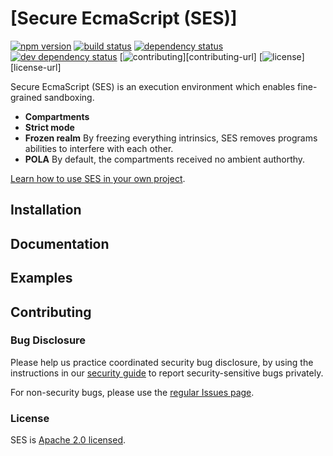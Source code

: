 # [Secure EcmaScript (SES)]
[![npm version][npm-svg]][npm-url]
[![build status][circleci-svg]][circleci-url]
[![dependency status][deps-svg]][deps-url]
[![dev dependency status][dev-deps-svg]][dev-deps-url]
[![contributing][contributing-svg]][contributing-url]
[![license][license-image]][license-url]

Secure EcmaScript (SES) is an execution environment which enables fine-grained sandboxing.

* **Compartments**
* **Strict mode**
* **Frozen realm** By freezing everything intrinsics, SES removes programs abilities to interfere with each other.
* **POLA** By default, the compartments received no ambient authorthy.

[Learn how to use SES in your own project](https://ses-secure-ecmascript.readthedocs.io/en/latest).

## Installation

## Documentation

## Examples

## Contributing

### Bug Disclosure

Please help us practice coordinated security bug disclosure, by using the instructions in our [security guide](./SECURITY.md) to report security-sensitive bugs privately.

For non-security bugs, please use the [regular Issues
page](https://github.com/Agoric/SES/issues).

### License

SES is [Apache 2.0 licensed](./LICENSE).

[npm-svg]: https://img.shields.io/npm/v/ses.svg?style=flat
[npm-url]: https://www.npmjs.com/package/ses
[circleci-svg]: https://circleci.com/gh/Agoric/ses.svg?style=svg
[circleci-url]: https://circleci.com/gh/Agoric/ses
[deps-svg]: https://david-dm.org/Agoric/ses.svg
[deps-url]: https://david-dm.org/Agoric/ses
[dev-deps-svg]: https://david-dm.org/Agoric/ses/dev-status.svg
[dev-deps-url]: https://david-dm.org/Agoric/ses?type=dev
[contributing-svg]: https://img.shields.io/badge/PRs-welcome-brightgreen.svg
[license-image]: https://img.shields.io/badge/License-Apache%202.0-blue.svg
